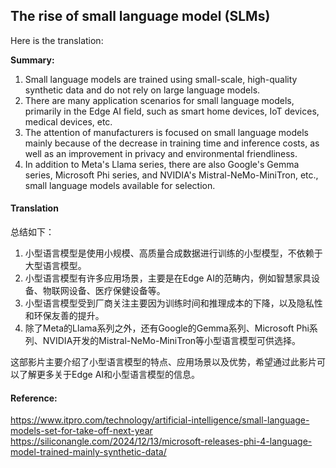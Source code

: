 ## The rise of small language model (SLMs)

Here is the translation:

**Summary:**

1. Small language models are trained using small-scale, high-quality synthetic data and do not rely on large language models.
2. There are many application scenarios for small language models, primarily in the Edge AI field, such as smart home devices, IoT devices, medical devices, etc.
3. The attention of manufacturers is focused on small language models mainly because of the decrease in training time and inference costs, as well as an improvement in privacy and environmental friendliness.
4. In addition to Meta's Llama series, there are also Google's Gemma series, Microsoft Phi series, and NVIDIA's Mistral-NeMo-MiniTron, etc., small language models available for selection.

#### Translation 

总结如下：

1. 小型语言模型是使用小规模、高质量合成数据进行训练的小型模型，不依赖于大型语言模型。
2. 小型语言模型有许多应用场景，主要是在Edge AI的范畴内，例如智慧家具设备、物联网设备、医疗保健设备等。
3. 小型语言模型受到厂商关注主要因为训练时间和推理成本的下降，以及隐私性和环保友善的提升。
4. 除了Meta的Llama系列之外，还有Google的Gemma系列、Microsoft Phi系列、NVIDIA开发的Mistral-NeMo-MiniTron等小型语言模型可供选择。

这部影片主要介绍了小型语言模型的特点、应用场景以及优势，希望通过此影片可以了解更多关于Edge AI和小型语言模型的信息。

#### Reference: 

https://www.itpro.com/technology/artificial-intelligence/small-language-models-set-for-take-off-next-year 
https://siliconangle.com/2024/12/13/microsoft-releases-phi-4-language-model-trained-mainly-synthetic-data/